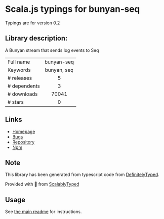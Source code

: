 
# Scala.js typings for bunyan-seq

Typings are for version 0.2

## Library description:
A Bunyan stream that sends log events to Seq

|                    |                 |
| ------------------ | :-------------: |
| Full name          | bunyan-seq |
| Keywords           | bunyan, seq |
| # releases         | 5 |
| # dependents       | 3 |
| # downloads        | 70041 |
| # stars            | 0 |

## Links
- [Homepage](https://github.com/continuousit/bunyan-seq#readme)
- [Bugs](https://github.com/continuousit/bunyan-seq/issues)
- [Repository](https://github.com/continuousit/bunyan-seq)
- [Npm](https://www.npmjs.com/package/bunyan-seq)
    


## Note
This library has been generated from typescript code from [DefinitelyTyped](https://definitelytyped.org).

Provided with :purple_heart: from [ScalablyTyped](https://github.com/oyvindberg/ScalablyTyped)

## Usage
See [the main readme](../../readme.md) for instructions.


